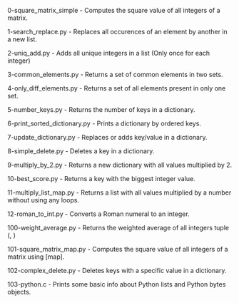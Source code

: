 0-square_matrix_simple - Computes the square value of all integers of a matrix.

1-search_replace.py - Replaces all occurences of an element by another in a new list.

2-uniq_add.py - Adds all unique integers in a list (Only once for each integer)

3-common_elements.py - Returns a set of common elements in two sets.

4-only_diff_elements.py - Returns a set of all elements present in only one set.

5-number_keys.py - Returns the number of keys in a dictionary.

6-print_sorted_dictionary.py - Prints a dictionary by ordered keys.

7-update_dictionary.py - Replaces or adds key/value in a dictionary.

8-simple_delete.py - Deletes a key in a dictionary.

9-multiply_by_2.py - Returns a new dictionary with all values multiplied by 2.

10-best_score.py - Returns a key with the biggest integer value.

11-multiply_list_map.py - Returns a list with all values multiplied by a number without using any loops.

12-roman_to_int.py - Converts a Roman numeral to an integer.

100-weight_average.py - Returns the weighted average of all integers tuple (<score>, <weight>)

101-square_matrix_map.py - Computes the square value of all integers of a matrix using [map].

102-complex_delete.py - Deletes keys with a specific value in a dictionary.

103-python.c - Prints some basic info about Python lists and Python bytes objects.
